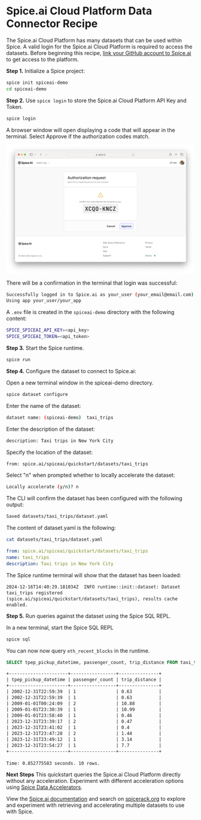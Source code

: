 # Spice.ai Cloud Platform Data Connector Recipe

The Spice.ai Cloud Platform has many datasets that can be used within Spice.  A valid login for the Spice.ai Cloud Platform is required to access the datasets.  Before beginning this recipe, [link your GitHub account to Spice.ai](https://spice.ai/login) to get access to the platform.

**Step 1.** Initialize a Spice project:

```bash
spice init spiceai-demo
cd spiceai-demo
```

**Step 2.** Use `spice login` to store the Spice.ai Cloud Platform API Key and Token.

```bash
spice login
```

A browser window will open displaying a code that will appear in the terminal.  Select Approve if the authorization codes match.

![Screenshot](./device_login.png)

There will be a confirmation in the terminal that login was successful:

```bash
Successfully logged in to Spice.ai as your_user (your_email@email.com)
Using app your_user/your_app
```

A `.env` file is created in the `spiceai-demo` directory with the following content:

```bash
SPICE_SPICEAI_API_KEY=<api_key>
SPICE_SPICEAI_TOKEN=<api_token>
```

**Step 3.** Start the Spice runtime.

```bash
spice run
```

**Step 4.** Configure the dataset to connect to Spice.ai:

Open a new terminal window in the spiceai-demo directory.

```bash
spice dataset configure
```

Enter the name of the dataset:

```bash
dataset name: (spiceai-demo)  taxi_trips
```

Enter the description of the dataset:

```bash
description: Taxi trips in New York City
```

Specify the location of the dataset:

```bash
from: spice.ai/spiceai/quickstart/datasets/taxi_trips
```

Select "n" when prompted whether to locally accelerate the dataset:

```bash
Locally accelerate (y/n)? n
```

The CLI will confirm the dataset has been configured with the following output:

```bash
Saved datasets/taxi_trips/dataset.yaml
```

The content of dataset.yaml is the following:

```bash
cat datasets/taxi_trips/dataset.yaml
```

```yaml
from: spice.ai/spiceai/quickstart/datasets/taxi_trips
name: taxi_trips
description: Taxi trips in New York City
```

The Spice runtime terminal will show that the dataset has been loaded:

```console
2024-12-16T14:40:29.181034Z  INFO runtime::init::dataset: Dataset taxi_trips registered (spice.ai/spiceai/quickstart/datasets/taxi_trips), results cache enabled.
```

**Step 5.** Run queries against the dataset using the Spice SQL REPL.

In a new terminal, start the Spice SQL REPL

```bash
spice sql
```

You can now now query `eth_recent_blocks` in the runtime.

```sql
SELECT tpep_pickup_datetime, passenger_count, trip_distance FROM taxi_trips ORDER BY tpep_pickup_datetime LIMIT 10;
```

```shell
+----------------------+-----------------+---------------+
| tpep_pickup_datetime | passenger_count | trip_distance |
+----------------------+-----------------+---------------+
| 2002-12-31T22:59:39  | 1               | 0.63          |
| 2002-12-31T22:59:39  | 1               | 0.63          |
| 2009-01-01T00:24:09  | 2               | 10.88         |
| 2009-01-01T23:30:39  | 1               | 10.99         |
| 2009-01-01T23:58:40  | 1               | 0.46          |
| 2023-12-31T23:39:17  | 2               | 0.47          |
| 2023-12-31T23:41:02  | 1               | 0.4           |
| 2023-12-31T23:47:28  | 2               | 1.44          |
| 2023-12-31T23:49:12  | 1               | 3.14          |
| 2023-12-31T23:54:27  | 1               | 7.7           |
+----------------------+-----------------+---------------+

Time: 0.852775583 seconds. 10 rows.
```

**Next Steps**
This quickstart queries the Spice.ai Cloud Platform directly without any acceleration.  Experiment with different acceleration options using [Spice Data Accelerators](https://docs.spiceai.org/data-accelerators).

View the [Spice.ai documentation](https://docs.spice.ai/building-blocks/datasets) and search on [spicerack.org](https://spicerack.org/) to explore and experiment with retrieving and accelerating multiple datasets to use with Spice.
